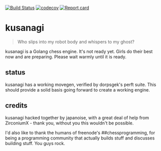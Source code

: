 [![Build Status](https://travis-ci.org/japanoise/kusanagi.svg?branch=master)](https://travis-ci.org/japanoise/kusanagi)
[![codecov](https://codecov.io/gh/japanoise/kusanagi/branch/master/graph/badge.svg)](https://codecov.io/gh/japanoise/kusanagi)
[![Report card](https://goreportcard.com/badge/github.com/japanoise/kusanagi)](https://goreportcard.com/report/github.com/japanoise/kusanagi)

# kusanagi

>Who slips into my robot body and whispers to my ghost?

kusanagi is a Golang chess engine. It's not ready yet. Girls do their best now
and are preparing. Please wait warmly until it is ready.

## status

kusanagi has a working movegen, verified by dorpsgek's perft suite. This should
provide a solid basis going forward to create a working engine.

## credits

kusanagi hacked together by japanoise, with a great deal of help from
ZirconiumX - thank you, without you this wouldn't be possible.

I'd also like to thank the humans of freenode's ##chessprogramming, for being a
programming community that actually builds stuff and discusses building stuff.
You guys rock.
